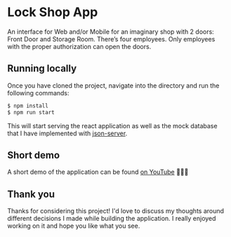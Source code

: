 # Lock Shop App

An interface for Web and/or Mobile for an imaginary shop with 2 doors: Front Door and Storage Room. There’s four employees. Only employees with the proper authorization can open the doors.

## Running locally

Once you have cloned the project, navigate into the directory and run the following commands:

```bash
$ npm install
$ npm run start
```

This will start serving the react application as well as the mock database that I have implemented with [json-server](https://github.com/typicode/json-server).

## Short demo

A short demo of the application can be found [on YouTube](https://youtu.be/wIjiPQA48A0) 🍿🍿🍿

## Thank you

Thanks for considering this project! I'd love to discuss my thoughts around different decisions I made while building the application. I really enjoyed working on it and hope you like what you see.
